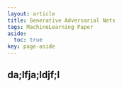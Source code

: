 ```yaml
---
layout: article
title: Generative Adversarial Nets
tags: MachineLearning Paper
aside:
  toc: true
key: page-aside
---
```


## da;lfja;ldjf;l
